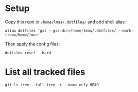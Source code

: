 
# Setup

Copy this repo to `/home/lmas/.dotfiles/` and add shell alias:

    alias dotfiles 'git --git-dir=/home/lmas/.dotfiles/ --work-tree=/home/lmas'

Then apply the config files:

    dotfiles reset --hard

# List all tracked files

    git ls-tree --full-tree -r --name-only HEAD
